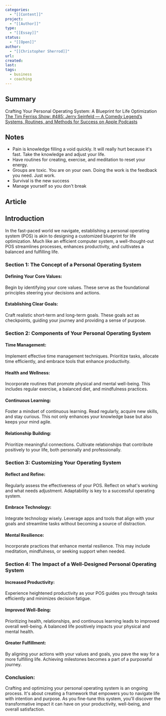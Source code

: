 ```yaml
---
categories:
  - "[[Content]]"
project:
  - "[[Author]]"
type:
  - "[[Essay]]"
status:
  - "[[Open]]"
author:
  - "[[Christopher Sherrod]]"
url: 
created: 
last:
tags:
  - business
  - coaching
---
```

## Summary
Crafting Your Personal Operating System: A Blueprint for Life Optimization
[‎The Tim Ferriss Show: #485: Jerry Seinfeld — A Comedy Legend’s Systems, Routines, and Methods for Success on Apple Podcasts](https://podcasts.apple.com/us/podcast/the-tim-ferriss-show/id863897795?i=1000501727043)
## Notes
- Pain is knowledge filling a void quickly. It will really hurt because it's fast. Take the knowledge and adjust your life.
- Have routines for creating, exercise, and meditation to reset your energy.
- Groups are toxic. You are on your own. Doing the work is the feedback you need. Just work.
- Survival is the new success
- Manage yourself so you don't break
## Article
## Introduction
In the fast-paced world we navigate, establishing a personal operating system (POS) is akin to designing a customized blueprint for life optimization. Much like an efficient computer system, a well-thought-out POS streamlines processes, enhances productivity, and cultivates a balanced and fulfilling life.
### Section 1: The Concept of a Personal Operating System

#### Defining Your Core Values:

Begin by identifying your core values. These serve as the foundational principles steering your decisions and actions.

#### Establishing Clear Goals:

Craft realistic short-term and long-term goals. These goals act as checkpoints, guiding your journey and providing a sense of purpose.

### Section 2: Components of Your Personal Operating System

#### Time Management:

Implement effective time management techniques. Prioritize tasks, allocate time efficiently, and embrace tools that enhance productivity.

#### Health and Wellness:

Incorporate routines that promote physical and mental well-being. This includes regular exercise, a balanced diet, and mindfulness practices.

#### Continuous Learning:

Foster a mindset of continuous learning. Read regularly, acquire new skills, and stay curious. This not only enhances your knowledge base but also keeps your mind agile.

#### Relationship Building:

Prioritize meaningful connections. Cultivate relationships that contribute positively to your life, both personally and professionally.

### Section 3: Customizing Your Operating System

#### Reflect and Refine:

Regularly assess the effectiveness of your POS. Reflect on what's working and what needs adjustment. Adaptability is key to a successful operating system.

#### Embrace Technology:

Integrate technology wisely. Leverage apps and tools that align with your goals and streamline tasks without becoming a source of distraction.

#### Mental Resilience:

Incorporate practices that enhance mental resilience. This may include meditation, mindfulness, or seeking support when needed.

### Section 4: The Impact of a Well-Designed Personal Operating System

#### Increased Productivity:

Experience heightened productivity as your POS guides you through tasks efficiently and minimizes decision fatigue.

#### Improved Well-Being:

Prioritizing health, relationships, and continuous learning leads to improved overall well-being. A balanced life positively impacts your physical and mental health.

#### Greater Fulfillment:

By aligning your actions with your values and goals, you pave the way for a more fulfilling life. Achieving milestones becomes a part of a purposeful journey.

### Conclusion:

Crafting and optimizing your personal operating system is an ongoing process. It's about creating a framework that empowers you to navigate life with intention and purpose. As you fine-tune this system, you'll discover the transformative impact it can have on your productivity, well-being, and overall satisfaction.